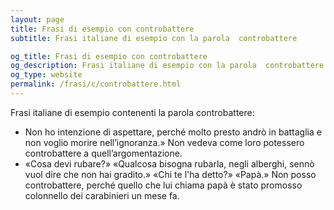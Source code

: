 ```yaml
---
layout: page
title: Frasi di esempio con controbattere 
subtitle: Frasi italiane di esempio con la parola  controbattere

og_title: Frasi di esempio con controbattere 
og_description: Frasi italiane di esempio con la parola  controbattere
og_type: website
permalink: /frasi/c/controbattere.html
---
```


Frasi italiane di esempio contenenti la parola controbattere:


- Non ho intenzione di aspettare, perché molto presto andrò in battaglia e non voglio morire nell’ignoranza.» Non vedeva come loro potessero controbattere a quell’argomentazione.
- «Cosa devi rubare?» «Qualcosa bisogna rubarla, negli alberghi, sennò vuol dire che non hai gradito.» «Chi te l'ha detto?» «Papà.» Non posso controbattere, perché quello che lui chiama papà è stato promosso colonnello dei carabinieri un mese fa.
